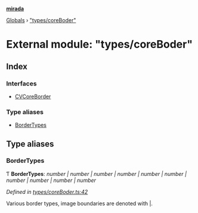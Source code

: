 **[mirada](../README.md)**

[Globals](../README.md) › ["types/coreBoder"](_types_coreboder_.md)

# External module: "types/coreBoder"

## Index

### Interfaces

* [CVCoreBorder](../interfaces/_types_coreboder_.cvcoreborder.md)

### Type aliases

* [BorderTypes](_types_coreboder_.md#bordertypes)

## Type aliases

###  BorderTypes

Ƭ **BorderTypes**: *number | number | number | number | number | number | number | number | number | number*

*Defined in [types/coreBoder.ts:42](https://github.com/cancerberoSgx/mirada/blob/d67acf6/mirada/src/types/coreBoder.ts#L42)*

Various border types, image boundaries are denoted with |.